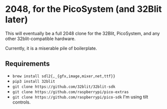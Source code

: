# 2048, for the PicoSystem (and 32Blit later)

This will eventually be a full 2048 clone for the 32Blit, PicoSystem, and any other 32blit-compatible hardware.

Currently, it is a miserable pile of boilerplate.

## Requirements

* `brew install sdl2{,_{gfx,image,mixer,net,ttf}}`
* `pip3 install 32blit`
* `git clone https://github.com/32blit/32blit-sdk`
* `git clone https://github.com/raspberrypi/pico-extras`
* `git clone https://github.com/raspberrypi/pico-sdk`
I'm using tilt controls.
